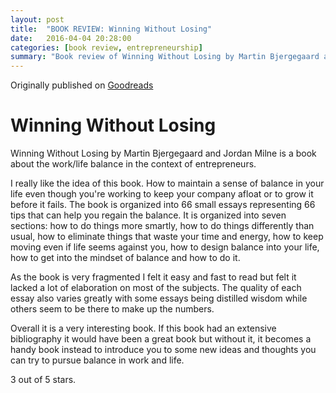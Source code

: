 ```yaml
---
layout: post
title:  "BOOK REVIEW: Winning Without Losing"
date:   2016-04-04 20:28:00
categories: [book review, entrepreneurship]
summary: "Book review of Winning Without Losing by Martin Bjergegaard and Jordan Milne"
---
```

Originally published on [Goodreads](https://www.goodreads.com/review/show/1600410854)

# Winning Without Losing
Winning Without Losing by Martin Bjergegaard and Jordan Milne is a book about the work/life balance in the context of entrepreneurs.

I really like the idea of this book. How to maintain a sense of balance in your life even though you're working to keep your company afloat or to grow it before it fails. The book is organized into 66 small essays representing 66 tips that can help you regain the balance. It is organized into seven sections: how to do things more smartly, how to do things differently than usual, how to eliminate things that waste your time and energy, how to keep moving even if life seems against you, how to design balance into your life, how to get into the mindset of balance and how to do it.

As the book is very fragmented I felt it easy and fast to read but felt it lacked a lot of elaboration on most of the subjects. The quality of each essay also varies greatly with some essays being distilled wisdom while others seem to be there to make up the numbers.

Overall it is a very interesting book. If this book had an extensive bibliography it would have been a great book but without it, it becomes a handy book instead to introduce you to some new ideas and thoughts you can try to pursue balance in work and life.

3 out of 5 stars.
